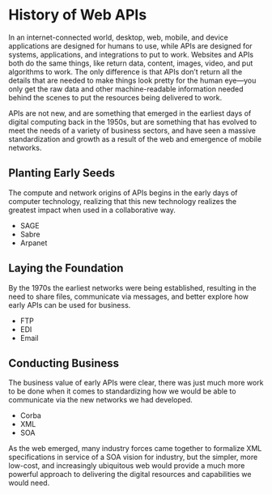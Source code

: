# History of Web APIs
In an internet-connected world, desktop, web, mobile, and device applications are designed for humans to use, while APIs are designed for systems, applications, and integrations to put to work. Websites and APIs both do the same things, like return data, content, images, video, and put algorithms to work. The only difference is that APIs don’t return all the details that are needed to make things look pretty for the human eye—you only get the raw data and other machine-readable information needed behind the scenes to put the resources being delivered to work.

APIs are not new, and are something that emerged in the earliest days of digital computing back in the 1950s, but are something that has evolved to meet the needs of a variety of business sectors, and have seen a massive standardization and growth as a result of the web and emergence of mobile networks.

## Planting Early Seeds
​​The compute and network origins of APIs begins in the early days of computer technology, realizing that this new technology realizes the greatest impact when used in a collaborative way.

- SAGE
- Sabre
- Arpanet

## Laying the Foundation
By the 1970s the earliest networks were being established, resulting in the need to share files, communicate via messages, and better explore how early APIs can be used for business. 

- FTP
- EDI
- Email

## Conducting Business
The business value of early APIs were clear, there was just much more work to be done when it comes to standardizing how we would be able to communicate via the new networks we had developed.

- Corba
- XML
- SOA

As the web emerged, many industry forces came together to formalize XML specifications in service of a SOA vision for industry, but the simpler, more low-cost, and increasingly ubiquitous web would provide a much more powerful approach to delivering the digital resources and capabilities we would need.